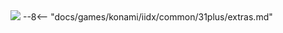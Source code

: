 <img class="header-logo" src="/img/konami/iidx/31_epolis/logo.webp">
--8<-- "docs/games/konami/iidx/common/31plus/extras.md"